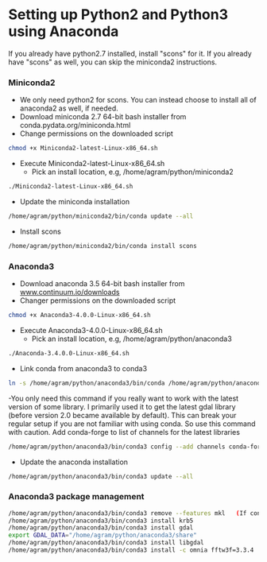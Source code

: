 # Setting up Python2 and Python3 using Anaconda

If you already have python2.7 installed, install "scons" for it.
If you already have "scons" as well, you can skip the miniconda2 instructions.

### Miniconda2

- We only need python2 for scons. You can instead choose to install all of anaconda2 as well, if needed.
- Download miniconda 2.7 64-bit bash installer from conda.pydata.org/miniconda.html
- Change permissions on the downloaded script
```bash
chmod +x Miniconda2-latest-Linux-x86_64.sh
```

- Execute Miniconda2-latest-Linux-x86_64.sh 
   - Pick an install location, e.g, /home/agram/python/miniconda2
```bash
./Miniconda2-latest-Linux-x86_64.sh 
```
   
- Update the miniconda installation
```bash
/home/agram/python/miniconda2/bin/conda update --all 
```
- Install scons
```bash
/home/agram/python/miniconda2/bin/conda install scons
```


### Anaconda3

- Download anaconda 3.5 64-bit bash installer from www.continuum.io/downloads
- Changer permissions on the downloaded script
```bash
chmod +x Anaconda3-4.0.0-Linux-x86_64.sh
```
- Execute Anaconda3-4.0.0-Linux-x86_64.sh
   - Pick an install location, e.g, /home/agram/python/anaconda3
```bash
./Anaconda-3.4.0.0-Linux-x86_64.sh
```

- Link conda from anaconda3 to conda3
```bash
ln -s /home/agram/python/anaconda3/bin/conda /home/agram/python/anaconda3/bin/conda3
```

-You only need this command if you really want to work with the latest version of some library. I primarily used it to get the latest gdal library (before version 2.0 became available by default). This can break your regular setup if you are not familiar with using conda. So use this command with caution. Add conda-forge to list of channels for the latest libraries
```bash
/home/agram/python/anaconda3/bin/conda3 config --add channels conda-forge
```


- Update the anaconda installation
```bash
/home/agram/python/anaconda3/bin/conda3 update --all
```

### Anaconda3 package management

```bash
/home/agram/python/anaconda3/bin/conda3 remove --features mkl   (If conda uses mkl. This will get rid of annoying messages from mkl)
/home/agram/python/anaconda3/bin/conda3 install krb5
/home/agram/python/anaconda3/bin/conda3 install gdal
export GDAL_DATA="/home/agram/python/anaconda3/share"
/home/agram/python/anaconda3/bin/conda3 install libgdal
/home/agram/python/anaconda3/bin/conda3 install -c omnia fftw3f=3.3.4
```
